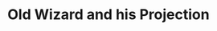 ---
short_name: old_wizard
title: Old Wizard and his Projection
alt: Watercolor painting of an old wizard and his projection
thumbs:
    w1920_PNG: https://lh3.googleusercontent.com/fivWIOiW1fApjH6cu7UrgccvIMZDndL1tH-V1LqJSUwdGh_dqxs5ZFXTAa7pSm_8cuoZed1mSXqQNAhJwfD7bJhHWQX84VLBDWOkXcKStSS4bXPhL-3qsYoKFmYg21auOJtArugFJw=w355
    w1920_JPG: https://lh3.googleusercontent.com/CUvFo3QuuKBGsGKsgPSROcqBTlqm4K3xb0KNIvZGSgUyx7pRjeHLZD_phBtEVGpyKVRmgirYjS9MLNsSPSL_Ro9ynHw1u_RRRqjYA9xsZ9W6pFMl_qnrEruMvkxRAe_QZ6ICeUjfSA=w355
    w1024_PNG: https://lh3.googleusercontent.com/fivWIOiW1fApjH6cu7UrgccvIMZDndL1tH-V1LqJSUwdGh_dqxs5ZFXTAa7pSm_8cuoZed1mSXqQNAhJwfD7bJhHWQX84VLBDWOkXcKStSS4bXPhL-3qsYoKFmYg21auOJtArugFJw=w284
    w1024_JPG: https://lh3.googleusercontent.com/CUvFo3QuuKBGsGKsgPSROcqBTlqm4K3xb0KNIvZGSgUyx7pRjeHLZD_phBtEVGpyKVRmgirYjS9MLNsSPSL_Ro9ynHw1u_RRRqjYA9xsZ9W6pFMl_qnrEruMvkxRAe_QZ6ICeUjfSA=w284
    w768_PNG: https://lh3.googleusercontent.com/fivWIOiW1fApjH6cu7UrgccvIMZDndL1tH-V1LqJSUwdGh_dqxs5ZFXTAa7pSm_8cuoZed1mSXqQNAhJwfD7bJhHWQX84VLBDWOkXcKStSS4bXPhL-3qsYoKFmYg21auOJtArugFJw=w213
    w768_JPG: https://lh3.googleusercontent.com/CUvFo3QuuKBGsGKsgPSROcqBTlqm4K3xb0KNIvZGSgUyx7pRjeHLZD_phBtEVGpyKVRmgirYjS9MLNsSPSL_Ro9ynHw1u_RRRqjYA9xsZ9W6pFMl_qnrEruMvkxRAe_QZ6ICeUjfSA=w213
    w600_PNG: https://lh3.googleusercontent.com/fivWIOiW1fApjH6cu7UrgccvIMZDndL1tH-V1LqJSUwdGh_dqxs5ZFXTAa7pSm_8cuoZed1mSXqQNAhJwfD7bJhHWQX84VLBDWOkXcKStSS4bXPhL-3qsYoKFmYg21auOJtArugFJw=w166
    w600_JPG: https://lh3.googleusercontent.com/CUvFo3QuuKBGsGKsgPSROcqBTlqm4K3xb0KNIvZGSgUyx7pRjeHLZD_phBtEVGpyKVRmgirYjS9MLNsSPSL_Ro9ynHw1u_RRRqjYA9xsZ9W6pFMl_qnrEruMvkxRAe_QZ6ICeUjfSA=w166
    w411_PNG: https://lh3.googleusercontent.com/fivWIOiW1fApjH6cu7UrgccvIMZDndL1tH-V1LqJSUwdGh_dqxs5ZFXTAa7pSm_8cuoZed1mSXqQNAhJwfD7bJhHWQX84VLBDWOkXcKStSS4bXPhL-3qsYoKFmYg21auOJtArugFJw=w114
    w411_JPG: https://lh3.googleusercontent.com/CUvFo3QuuKBGsGKsgPSROcqBTlqm4K3xb0KNIvZGSgUyx7pRjeHLZD_phBtEVGpyKVRmgirYjS9MLNsSPSL_Ro9ynHw1u_RRRqjYA9xsZ9W6pFMl_qnrEruMvkxRAe_QZ6ICeUjfSA=w114
    w360_PNG: https://lh3.googleusercontent.com/fivWIOiW1fApjH6cu7UrgccvIMZDndL1tH-V1LqJSUwdGh_dqxs5ZFXTAa7pSm_8cuoZed1mSXqQNAhJwfD7bJhHWQX84VLBDWOkXcKStSS4bXPhL-3qsYoKFmYg21auOJtArugFJw=w100
    w360_JPG: https://lh3.googleusercontent.com/CUvFo3QuuKBGsGKsgPSROcqBTlqm4K3xb0KNIvZGSgUyx7pRjeHLZD_phBtEVGpyKVRmgirYjS9MLNsSPSL_Ro9ynHw1u_RRRqjYA9xsZ9W6pFMl_qnrEruMvkxRAe_QZ6ICeUjfSA=w100
    w240_PNG: https://lh3.googleusercontent.com/fivWIOiW1fApjH6cu7UrgccvIMZDndL1tH-V1LqJSUwdGh_dqxs5ZFXTAa7pSm_8cuoZed1mSXqQNAhJwfD7bJhHWQX84VLBDWOkXcKStSS4bXPhL-3qsYoKFmYg21auOJtArugFJw=w66
    w240_JPG: https://lh3.googleusercontent.com/CUvFo3QuuKBGsGKsgPSROcqBTlqm4K3xb0KNIvZGSgUyx7pRjeHLZD_phBtEVGpyKVRmgirYjS9MLNsSPSL_Ro9ynHw1u_RRRqjYA9xsZ9W6pFMl_qnrEruMvkxRAe_QZ6ICeUjfSA=w66
images:
    - label: Final Version
      caption: Fully rendered.
      full: https://lh3.googleusercontent.com/QG2hNX_BHFRPSAaEcSdJI7i2ORBP_eR6iTFWuaNpZcT6xHd238UDp_f57kWHhv82Wpq-DxzJNz841Gr8PURJsr5A08OfZ3Eo6A7_ieRIu097uAGasMFxfuF44kfjZUCI-5LTRzAAag=w1080-h1080
      w1920_PNG: https://lh3.googleusercontent.com/UQIzBUw51gRc9yhvP-RF4AOQTyRkcIknYG2mzpELUd48Fh0w0yYMHvjWtAL2IGupyR09KqxTXohgZXijpNvNdgIY2N8ii1-G7tSgE7JAb-MNeLqvwOYsHhsWb32YBuOrPQgApko20Q=w850
      w1920_JPG: https://lh3.googleusercontent.com/Wk9jLXo2QlDhjBXRT04qZMCeSorQ4E2sM2W0UpMyezD_-tWu33Wc8iAyrsczsQS3ukFyhTyKwwp4nyDGrSbFOtARg2O5MtGuArELzbx_Sl23_SDVOgLqfgSo9oq0ea2GUrfnySZNtA=w850
      w1024_PNG: https://lh3.googleusercontent.com/UQIzBUw51gRc9yhvP-RF4AOQTyRkcIknYG2mzpELUd48Fh0w0yYMHvjWtAL2IGupyR09KqxTXohgZXijpNvNdgIY2N8ii1-G7tSgE7JAb-MNeLqvwOYsHhsWb32YBuOrPQgApko20Q=w711
      w1024_JPG: https://lh3.googleusercontent.com/Wk9jLXo2QlDhjBXRT04qZMCeSorQ4E2sM2W0UpMyezD_-tWu33Wc8iAyrsczsQS3ukFyhTyKwwp4nyDGrSbFOtARg2O5MtGuArELzbx_Sl23_SDVOgLqfgSo9oq0ea2GUrfnySZNtA=w711
      w768_PNG: https://lh3.googleusercontent.com/UQIzBUw51gRc9yhvP-RF4AOQTyRkcIknYG2mzpELUd48Fh0w0yYMHvjWtAL2IGupyR09KqxTXohgZXijpNvNdgIY2N8ii1-G7tSgE7JAb-MNeLqvwOYsHhsWb32YBuOrPQgApko20Q=w533
      w768_JPG: https://lh3.googleusercontent.com/Wk9jLXo2QlDhjBXRT04qZMCeSorQ4E2sM2W0UpMyezD_-tWu33Wc8iAyrsczsQS3ukFyhTyKwwp4nyDGrSbFOtARg2O5MtGuArELzbx_Sl23_SDVOgLqfgSo9oq0ea2GUrfnySZNtA=w533
      w600_PNG: https://lh3.googleusercontent.com/UQIzBUw51gRc9yhvP-RF4AOQTyRkcIknYG2mzpELUd48Fh0w0yYMHvjWtAL2IGupyR09KqxTXohgZXijpNvNdgIY2N8ii1-G7tSgE7JAb-MNeLqvwOYsHhsWb32YBuOrPQgApko20Q=w416
      w600_JPG: https://lh3.googleusercontent.com/Wk9jLXo2QlDhjBXRT04qZMCeSorQ4E2sM2W0UpMyezD_-tWu33Wc8iAyrsczsQS3ukFyhTyKwwp4nyDGrSbFOtARg2O5MtGuArELzbx_Sl23_SDVOgLqfgSo9oq0ea2GUrfnySZNtA=w416
      w411_PNG: https://lh3.googleusercontent.com/UQIzBUw51gRc9yhvP-RF4AOQTyRkcIknYG2mzpELUd48Fh0w0yYMHvjWtAL2IGupyR09KqxTXohgZXijpNvNdgIY2N8ii1-G7tSgE7JAb-MNeLqvwOYsHhsWb32YBuOrPQgApko20Q=w285
      w411_JPG: https://lh3.googleusercontent.com/Wk9jLXo2QlDhjBXRT04qZMCeSorQ4E2sM2W0UpMyezD_-tWu33Wc8iAyrsczsQS3ukFyhTyKwwp4nyDGrSbFOtARg2O5MtGuArELzbx_Sl23_SDVOgLqfgSo9oq0ea2GUrfnySZNtA=w285
      w360_PNG: https://lh3.googleusercontent.com/UQIzBUw51gRc9yhvP-RF4AOQTyRkcIknYG2mzpELUd48Fh0w0yYMHvjWtAL2IGupyR09KqxTXohgZXijpNvNdgIY2N8ii1-G7tSgE7JAb-MNeLqvwOYsHhsWb32YBuOrPQgApko20Q=w250
      w360_JPG: https://lh3.googleusercontent.com/Wk9jLXo2QlDhjBXRT04qZMCeSorQ4E2sM2W0UpMyezD_-tWu33Wc8iAyrsczsQS3ukFyhTyKwwp4nyDGrSbFOtARg2O5MtGuArELzbx_Sl23_SDVOgLqfgSo9oq0ea2GUrfnySZNtA=w250
      w240_PNG: https://lh3.googleusercontent.com/UQIzBUw51gRc9yhvP-RF4AOQTyRkcIknYG2mzpELUd48Fh0w0yYMHvjWtAL2IGupyR09KqxTXohgZXijpNvNdgIY2N8ii1-G7tSgE7JAb-MNeLqvwOYsHhsWb32YBuOrPQgApko20Q=w166
      w240_JPG: https://lh3.googleusercontent.com/Wk9jLXo2QlDhjBXRT04qZMCeSorQ4E2sM2W0UpMyezD_-tWu33Wc8iAyrsczsQS3ukFyhTyKwwp4nyDGrSbFOtARg2O5MtGuArELzbx_Sl23_SDVOgLqfgSo9oq0ea2GUrfnySZNtA=w166
---